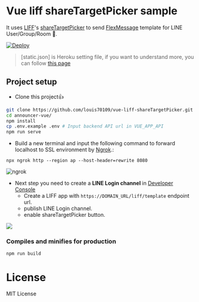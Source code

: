 # Vue liff shareTargetPicker sample

It uses [LIFF](https://developers.line.biz/en/reference/liff/)'s [shareTargetPicker](https://developers.line.biz/en/reference/liff/#share-target-picker) to send [FlexMessage](https://developers.line.biz/en/docs/messaging-api/using-flex-messages/) template for LINE User/Group/Room 🙂.

[![Deploy](https://www.herokucdn.com/deploy/button.svg)](https://heroku.com/deploy)

> [static.json] is Heroku setting file, if you want to understand more, you can follow [this page](https://elements.heroku.com/buildpacks/heroku/heroku-buildpack-static)

## Project setup

- Clone this project👍

```sh
git clone https://github.com/louis70109/vue-liff-shareTargetPicker.git
cd announcer-vue/
npm install
cp .env.example .env # Input backend API url in VUE_APP_API
npm run serve
```

- Build a new terminal and input the following command to forward localhost to SSL environment by [Ngrok](https://ngrok.com/).:

```
npx ngrok http --region ap --host-header=rewrite 8080
```

![ngrok](https://i.imgur.com/05shvgv.png)

- Next step you need to create a **LINE Login channel** in [Developer Console](https://developers.line.biz/console)
  - Create a LIFF app with `https://DOMAIN_URL/liff/template` endpoint url.
  - publish LINE Login channel.
  - enable shareTargetPicker button.

![](https://i.imgur.com/nm6PKK3.png)

### Compiles and minifies for production

```
npm run build
```

# License

MIT License

